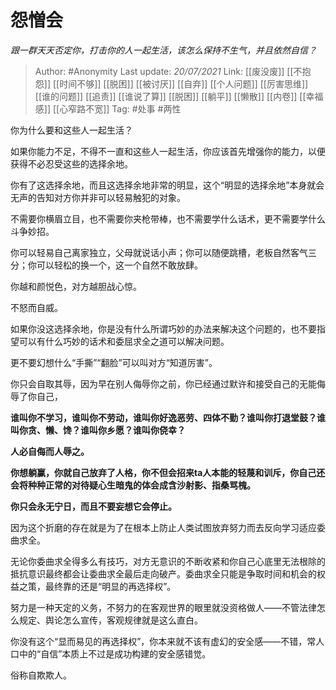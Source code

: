 # 怨憎会
*跟一群天天否定你，打击你的人一起生活，该怎么保持不生气，并且依然自信？*

> Author: #Anonymity
> Last update: *20/07/2021*
> Link: [[废没废]] [[不抱怨]] [[时间不够]] [[脱困]] [[被讨厌]] [[自弃]]  [[个人问题]] [[厉害思维]] [[谁的问题]] [[追责]] [[谁说了算]] [[脱困]] [[躺平]] [[懒散]] [[内卷]] [[幸福感]] [[心窄路不宽]]
> Tag: #处事 #两性

你为什么要和这些人一起生活？

如果你能力不足，不得不一直和这些人一起生活，你应该首先增强你的能力，以便获得不必忍受这些的选择余地。

你有了这选择余地，而且这选择余地非常的明显，这个“明显的选择余地”本身就会无声的告知对方你并非可以轻易触犯的对象。

不需要你横眉立目，也不需要你夹枪带棒，也不需要学什么话术，更不需要学什么斗争妙招。

你可以轻易自己离家独立，父母就说话小声；你可以随便跳槽，老板自然客气三分；你可以轻松的换一个，这一个自然不敢放肆。

你越和颜悦色，对方越胆战心惊。

不怒而自威。

如果你没这选择余地，你是没有什么所谓巧妙的办法来解决这个问题的，也不要指望可以有什么巧妙的话术和委屈求全之道可以解决问题。

更不要幻想什么“手撕”“翻脸”可以叫对方“知道厉害”。

你只会自取其辱，因为早在别人侮辱你之前，你已经通过默许和接受自己的无能侮辱了你自己，

**谁叫你不学习，谁叫你不劳动，谁叫你好逸恶劳、四体不勤？谁叫你打退堂鼓？谁叫你贪、懒、馋？谁叫你乡愿？谁叫你侥幸？**

**人必自侮而人辱之。**

**你想躺赢，你就自己放弃了人格，你不但会招来ta人本能的轻蔑和训斥，你自己还会将种种正常的对待疑心生暗鬼的体会成含沙射影、指桑骂槐。**

**你只会永无宁日，而且不要妄想它会停止。**

因为这个折磨的存在就是为了在根本上防止人类试图放弃努力而去反向学习适应委曲求全。

无论你委曲求全得多么有技巧，对方无意识的不断收紧和你自己心底里无法根除的抵抗意识最终都会让委曲求全最后走向破产。委曲求全只能是争取时间和机会的权益之策，最终靠的还是“明显的再选择权”。

努力是一种天定的义务，不努力的在客观世界的眼里就没资格做人——不管法律怎么规定、舆论怎么宣传，客观规律就是这么直白。

你没有这个“显而易见的再选择权”，你本来就不该有虚幻的安全感——不错，常人口中的“自信”本质上不过是成功构建的安全感错觉。

俗称自欺欺人。
